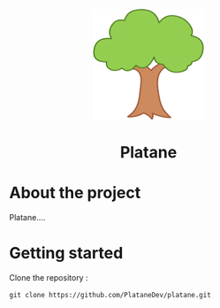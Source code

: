 <div align="center">
<img src="./images/platane-removebg-preview.png" alt="Logo" width="200" height="200">

<h1 align="center">Platane</h1>

</div>

# About the project

<p>

Platane....

</p>

# Getting started

Clone the repository :

```
git clone https://github.com/PlataneDev/platane.git
```
